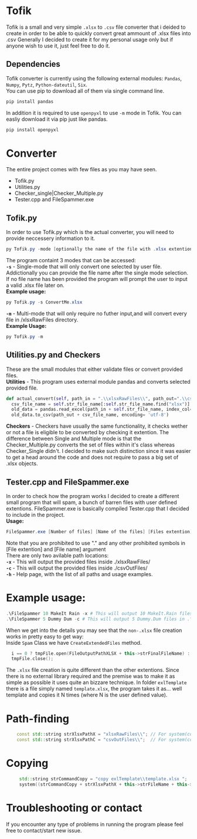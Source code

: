 # Tofik
Tofik is a small and very simple `.xlsx` to `.csv` file converter that i deided to create in order to be able to quickly convert great ammount of .xlsx files into .csv
Generally I decided to create it for my personal usage only but if anyone wish to use it, just feel free to do it.

## Dependencies

Tofik converter is currently using the following external modules: `Pandas`, `Numpy`, `Pytz`, `Python-dateutil`, `Six`. </br>
You can use pip to download all of them via single command line.
```PowerShell
pip install pandas
```
In addition it is required to use `openpyxl` to use `-m` mode in Tofik. You can easliy download it via pip just like pandas.
```PowerShell
pip install openpyxl
```

# Converter

The entire project comes with few files as you may have seen.
- Tofik.py
- Utilities.py
- Checker_single|Checker_Multiple.py
- Tester.cpp and FileSpammer.exe

## Tofik.py
In order to use Tofik.py which is the actual converter, you will need to provide neccessery information to it.
```PowerShell
py Tofik.py -mode [optionally the name of the file with .xlsx extention]
```
The program containt 3 modes that can be accessed: <br>
<b> `-s`</b> - Single-mode that will only convert one selected by user file. Addictionally you can provide the file name after the single mode selection.
If no file name has been provided the program will prompt the user to input a valid .xlsx file later on. </br>
<b>Example usage:</b>
```PowerShell
py Tofik.py -s ConvertMe.xlsx
```

<b> `-m`</b> - Multi-mode that will only require no futher input,and will convert every file in /xlsxRawFiles directory. </br>
<b>Example Usage:</b>
```PowerShell
py Tofik.py -m
```
## Utilities.py and Checkers
These are the small modules that either validate files or convert provided files.</br>
<b>Utilities</b> - This program uses external module pandas and converts selected provided file.</br>
```Python
def actual_convert(self, path_in = ".\\xlsxRawFiles\\", path_out=".\\csvOutFiles\\"):
  csv_file_name = self.str_file_name[:self.str_file_name.find("xlsx")] + "csv"
  old_data = pandas.read_excel(path_in + self.str_file_name, index_col=None)
  old_data.to_csv(path_out + csv_file_name, encoding= 'utf-8')
```
<b>Checkers</b> - Checkers have usually the same functionality, it checks wether or not a file is eligible to be converted by checking it extention. The difference
between Single and Multiple mode is that the Checker_Multiple.py converts the set of files within it's class whereas Checker_Single didn't.
I decided to make such distinction since it was easier to get a head around the code and does not require to pass a big set of .xlsx objects.
## Tester.cpp and FileSpammer.exe
In order to check how the program works I decided to create a different small program that will spam, a bunch of barren files with user defined extentions. 
FileSpammer.exe is basically compiled Tester.cpp that I decided to include in the project. </br>
<b>Usage:</b>
```PowerShell
FileSpammer.exe [Number of files] [Name of the files] [Files extention] -[path location]
```
Note that you are prohibited to use "." and any other prohibited symbols in [File extention] and [File name] argument </br>
There are only two avilable path locations: </br>
<b> `-x` </b> - This will output the provided files inside ./xlsxRawFiles/ </br>
<b> `-c` </b> - This will output the provided files inside ./csvOutFiles/ </br>
<b> `-h` </b> - Help page, with the list of all paths and usage examples.
# Example usage:
```PowerShell
.\FileSpammer 10 MakeIt Rain -x # This will output 10 MakeIt.Rain files in .\xlsxRawFiles\
.\FileSpammer 5 Dummy Dum -c # This will output 5 Dummy.Dum files in .\csvOutFiles\
```
When we get into the details you may see that the `non-.xlsx` file creation works in pretty easy to get way: <br>
Inside `Spam` Class we have `CreateExtendedFiles` method.
```C++
  i == 0 ? tmpFile.open(FileOutputPathXLSX + this->strFinalFileName) : tmpFile.open(FileOutputPathXLSX + this->strFinalFileName + '(' + std::to_string(i+1) + ')';
  tmpFile.close();
```
The `.xlsx` file creation is quite different than the other extentions. Since there is no external library required and the premise was to make it as
simple as possible it uses quite an bizzare technique. In folder `exlTemplate` there is a file simply named `template.xlsx`, the program takes it as... well
template and copies it N times (where N is the user defined value).
# Path-finding
```C++
    const std::string strXlsxPathX = "xlsxRawFiles\\"; // For system(const char* _Command)
    const std::string strXlsxPathC = "csvOutFiles\\";  // For system(const char* _Command)   
```
# Copying
```C++
     std::string strCommandCopy = "copy exlTemplate\\template.xlsx ";
     system((strCommandCopy + strXlsxPathX + this->strFileName + this->strFileExtention).c_str());  
```
# Troubleshooting or contact
If you encounter any type of problems in running the program please feel free to contact/start new issue.
